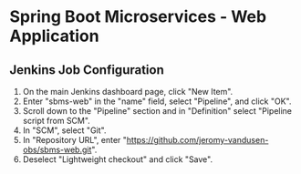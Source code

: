 # Spring Boot Microservices - Web Application

## Jenkins Job Configuration

1. On the main Jenkins dashboard page, click "New Item".
2. Enter "sbms-web" in the "name" field, select "Pipeline", and click "OK".
3. Scroll down to the "Pipeline" section and in "Definition" select "Pipeline script from SCM".
4. In "SCM", select "Git".
5. In "Repository URL", enter "https://github.com/jeromy-vandusen-obs/sbms-web.git".
6. Deselect "Lightweight checkout" and click "Save".
